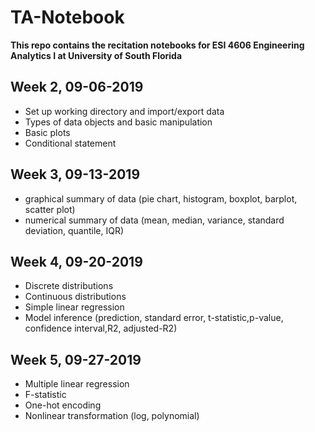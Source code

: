 # TA-Notebook
**This repo contains the recitation notebooks for ESI 4606 Engineering Analytics I at University of South Florida**
## Week 2, 09-06-2019
- Set up working directory and import/export data
- Types of data objects and basic manipulation
- Basic plots
- Conditional statement
## Week 3, 09-13-2019
- graphical summary of data (pie chart, histogram, boxplot, barplot, scatter plot)
- numerical summary of data (mean, median, variance, standard deviation, quantile, IQR)
## Week 4, 09-20-2019
- Discrete distributions
- Continuous distributions
- Simple linear regression
- Model inference (prediction, standard error, t-statistic,p-value, confidence interval,R2, adjusted-R2)
## Week 5, 09-27-2019
- Multiple linear regression
- F-statistic
- One-hot encoding
- Nonlinear transformation (log, polynomial)

